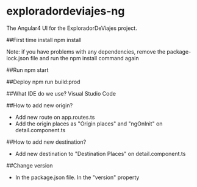# exploradordeviajes-ng
The Angular4 UI for the ExploradorDeViajes project.

##First time install
npm install

Note: if you have problems with any dependencies, remove the package-lock.json file and run the npm install command again

##Run 
npm start

##Deploy
npm run build:prod

##What IDE do we use?
Visual Studio Code

##How to add new origin?
- Add new route on app.routes.ts
- Add the origin places as "Origin places" and "ngOnInit" on detail.component.ts

##How to add new destination?
- Add new destination to "Destination Places" on detail.component.ts

##Change version
- In the package.json file. In the "version" property
